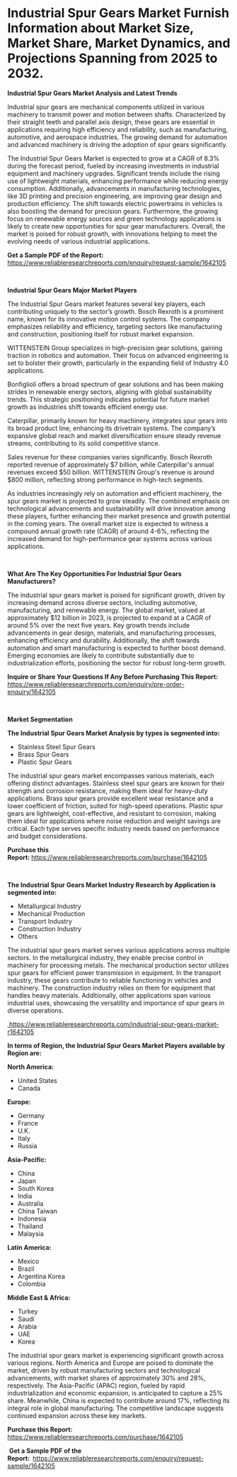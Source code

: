 <p><h1>Industrial Spur Gears Market Furnish Information about Market Size, Market Share, Market Dynamics, and Projections Spanning from 2025 to 2032.</h1></p><p><strong>Industrial Spur Gears Market Analysis and Latest Trends</strong></p>
<p><p>Industrial spur gears are mechanical components utilized in various machinery to transmit power and motion between shafts. Characterized by their straight teeth and parallel axis design, these gears are essential in applications requiring high efficiency and reliability, such as manufacturing, automotive, and aerospace industries. The growing demand for automation and advanced machinery is driving the adoption of spur gears significantly.</p><p>The Industrial Spur Gears Market is expected to grow at a CAGR of 8.3% during the forecast period, fueled by increasing investments in industrial equipment and machinery upgrades. Significant trends include the rising use of lightweight materials, enhancing performance while reducing energy consumption. Additionally, advancements in manufacturing technologies, like 3D printing and precision engineering, are improving gear design and production efficiency. The shift towards electric powertrains in vehicles is also boosting the demand for precision gears. Furthermore, the growing focus on renewable energy sources and green technology applications is likely to create new opportunities for spur gear manufacturers. Overall, the market is poised for robust growth, with innovations helping to meet the evolving needs of various industrial applications.</p></p>
<p><strong>Get a Sample PDF of the Report:&nbsp;</strong> <a href="https://www.reliableresearchreports.com/enquiry/request-sample/1642105?utm_campaign=2098&utm_medium=2&utm_source=Github&utm_content=ia&utm_term=16042025&utm_id=industrial-spur-gears">https://www.reliableresearchreports.com/enquiry/request-sample/1642105</a></p>
<p>&nbsp;</p>
<p><strong>Industrial Spur Gears Major Market Players</strong></p>
<p><p>The Industrial Spur Gears market features several key players, each contributing uniquely to the sector’s growth. Bosch Rexroth is a prominent name, known for its innovative motion control systems. The company emphasizes reliability and efficiency, targeting sectors like manufacturing and construction, positioning itself for robust market expansion.</p><p>WITTENSTEIN Group specializes in high-precision gear solutions, gaining traction in robotics and automation. Their focus on advanced engineering is set to bolster their growth, particularly in the expanding field of Industry 4.0 applications.</p><p>Bonfiglioli offers a broad spectrum of gear solutions and has been making strides in renewable energy sectors, aligning with global sustainability trends. This strategic positioning indicates potential for future market growth as industries shift towards efficient energy use.</p><p>Caterpillar, primarily known for heavy machinery, integrates spur gears into its broad product line, enhancing its drivetrain systems. The company’s expansive global reach and market diversification ensure steady revenue streams, contributing to its solid competitive stance.</p><p>Sales revenue for these companies varies significantly. Bosch Rexroth reported revenue of approximately $7 billion, while Caterpillar's annual revenues exceed $50 billion. WITTENSTEIN Group's revenue is around $800 million, reflecting strong performance in high-tech segments.</p><p>As industries increasingly rely on automation and efficient machinery, the spur gears market is projected to grow steadily. The combined emphasis on technological advancements and sustainability will drive innovation among these players, further enhancing their market presence and growth potential in the coming years. The overall market size is expected to witness a compound annual growth rate (CAGR) of around 4-6%, reflecting the increased demand for high-performance gear systems across various applications.</p></p>
<p>&nbsp;</p>
<p><strong>What Are The Key Opportunities For Industrial Spur Gears Manufacturers?</strong></p>
<p><p>The industrial spur gears market is poised for significant growth, driven by increasing demand across diverse sectors, including automotive, manufacturing, and renewable energy. The global market, valued at approximately $12 billion in 2023, is projected to expand at a CAGR of around 5% over the next five years. Key growth trends include advancements in gear design, materials, and manufacturing processes, enhancing efficiency and durability. Additionally, the shift towards automation and smart manufacturing is expected to further boost demand. Emerging economies are likely to contribute substantially due to industrialization efforts, positioning the sector for robust long-term growth.</p></p>
<p><strong>Inquire or Share Your Questions If Any Before Purchasing This Report:</strong> <a href="https://www.reliableresearchreports.com/enquiry/pre-order-enquiry/1642105?utm_campaign=2098&utm_medium=2&utm_source=Github&utm_content=ia&utm_term=16042025&utm_id=industrial-spur-gears">https://www.reliableresearchreports.com/enquiry/pre-order-enquiry/1642105</a></p>
<p>&nbsp;</p>
<p><strong>Market Segmentation</strong></p>
<p><strong>The Industrial Spur Gears Market Analysis by types is segmented into:</strong></p>
<p><ul><li>Stainless Steel Spur Gears</li><li>Brass Spur Gears</li><li>Plastic Spur Gears</li></ul></p>
<p><p>The industrial spur gears market encompasses various materials, each offering distinct advantages. Stainless steel spur gears are known for their strength and corrosion resistance, making them ideal for heavy-duty applications. Brass spur gears provide excellent wear resistance and a lower coefficient of friction, suited for high-speed operations. Plastic spur gears are lightweight, cost-effective, and resistant to corrosion, making them ideal for applications where noise reduction and weight savings are critical. Each type serves specific industry needs based on performance and budget considerations.</p></p>
<p><strong>Purchase this Report:&nbsp;</strong><a href="https://www.reliableresearchreports.com/purchase/1642105?utm_campaign=2098&utm_medium=2&utm_source=Github&utm_content=ia&utm_term=16042025&utm_id=industrial-spur-gears">https://www.reliableresearchreports.com/purchase/1642105</a></p>
<p>&nbsp;</p>
<p><strong>The Industrial Spur Gears Market Industry Research by Application is segmented into:</strong></p>
<p><ul><li>Metallurgical Industry</li><li>Mechanical Production</li><li>Transport Industry</li><li>Construction Industry</li><li>Others</li></ul></p>
<p><p>The industrial spur gears market serves various applications across multiple sectors. In the metallurgical industry, they enable precise control in machinery for processing metals. The mechanical production sector utilizes spur gears for efficient power transmission in equipment. In the transport industry, these gears contribute to reliable functioning in vehicles and machinery. The construction industry relies on them for equipment that handles heavy materials. Additionally, other applications span various industrial uses, showcasing the versatility and importance of spur gears in diverse operations.</p></p>
<p><a href="https://www.reliableresearchreports.com/industrial-spur-gears-market-r1642105?utm_campaign=2098&utm_medium=2&utm_source=Github&utm_content=ia&utm_term=16042025&utm_id=industrial-spur-gears">&nbsp;https://www.reliableresearchreports.com/industrial-spur-gears-market-r1642105</a></p>
<p><strong>In terms of Region, the Industrial Spur Gears Market Players available by Region are:</strong></p>
<p>
    <p> <strong> North America: </strong>
        <ul>
            <li>United States</li>
            <li>Canada</li>
        </ul>
        </p> 
    <p> <strong> Europe: </strong>
        <ul>
            <li>Germany</li>
            <li>France</li>
            <li>U.K.</li>
            <li>Italy</li>
            <li>Russia</li>
        </ul>
        </p> 
    <p> <strong> Asia-Pacific: </strong>
        <ul>
            <li>China</li>
            <li>Japan</li>
            <li>South Korea</li>
            <li>India</li>
            <li>Australia</li>
            <li>China Taiwan</li>
            <li>Indonesia</li>
            <li>Thailand</li>
            <li>Malaysia</li>
        </ul>
        </p> 
    <p> <strong> Latin America: </strong>
        <ul>
            <li>Mexico</li>
            <li>Brazil</li>
            <li>Argentina Korea</li>
            <li>Colombia</li>
        </ul>
        </p> 
    <p> <strong> Middle East & Africa: </strong>
        <ul>
            <li>Turkey</li>
            <li>Saudi</li>
            <li>Arabia</li>
            <li>UAE</li>
            <li>Korea</li>
        </ul>
    </p>
    </p>
<p><p>The industrial spur gears market is experiencing significant growth across various regions. North America and Europe are poised to dominate the market, driven by robust manufacturing sectors and technological advancements, with market shares of approximately 30% and 28%, respectively. The Asia-Pacific (APAC) region, fueled by rapid industrialization and economic expansion, is anticipated to capture a 25% share. Meanwhile, China is expected to contribute around 17%, reflecting its integral role in global manufacturing. The competitive landscape suggests continued expansion across these key markets.</p></p>
<p><strong>Purchase this Report: </strong><a href="https://www.reliableresearchreports.com/purchase/1642105?utm_campaign=2098&utm_medium=2&utm_source=Github&utm_content=ia&utm_term=16042025&utm_id=industrial-spur-gears">https://www.reliableresearchreports.com/purchase/1642105</a></p>
<p>&nbsp;<strong>Get a Sample PDF of the Report:&nbsp;&nbsp;</strong><a href="https://www.reliableresearchreports.com/enquiry/request-sample/1642105?utm_campaign=2098&utm_medium=2&utm_source=Github&utm_content=ia&utm_term=16042025&utm_id=industrial-spur-gears">https://www.reliableresearchreports.com/enquiry/request-sample/1642105</a></p>
<p><strong></strong></p>
<p><p></p><p></p><p></p></p>